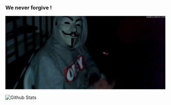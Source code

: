 ### We never forgive !

![](OVO.gif)

![Github Stats](https://github-stats-alpha.vercel.app/api/?username=anubhavanonymous&tc=333&ic=333)
